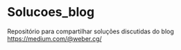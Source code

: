 # Solucoes_blog
Repositório para compartilhar soluções discutidas do blog https://medium.com/@weber.cg/
